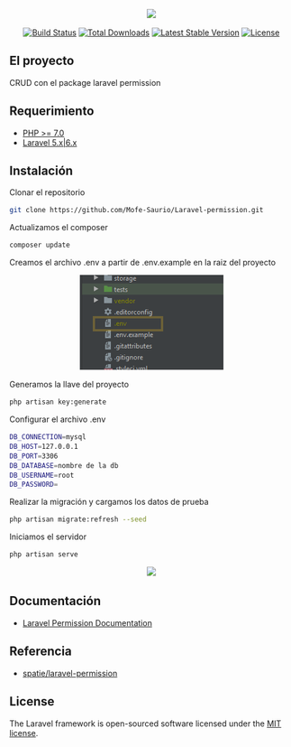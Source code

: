 <p align="center"><img src="https://res.cloudinary.com/dtfbvvkyp/image/upload/v1566331377/laravel-logolockup-cmyk-red.svg" width="400"></p>

<p align="center">
<a href="https://travis-ci.org/laravel/framework"><img src="https://travis-ci.org/laravel/framework.svg" alt="Build Status"></a>
<a href="https://packagist.org/packages/laravel/framework"><img src="https://poser.pugx.org/laravel/framework/d/total.svg" alt="Total Downloads"></a>
<a href="https://packagist.org/packages/laravel/framework"><img src="https://poser.pugx.org/laravel/framework/v/stable.svg" alt="Latest Stable Version"></a>
<a href="https://packagist.org/packages/laravel/framework"><img src="https://poser.pugx.org/laravel/framework/license.svg" alt="License"></a>
</p>

## El proyecto

CRUD con el package laravel permission
## Requerimiento
- [PHP >= 7.0](http://php.net/)
- [Laravel 5.x|6.x](https://github.com/laravel/framework)

## Instalación
Clonar el repositorio

```bash
git clone https://github.com/Mofe-Saurio/Laravel-permission.git
```
Actualizamos el composer
```bash
composer update
```
Creamos el archivo .env a partir de .env.example en la raiz del proyecto 
<p align="center"><img src="https://raw.githubusercontent.com/Mofe-Saurio/Laravel-DataTable/master/public/img/env.png"></p>

Generamos la llave del proyecto
```bash
php artisan key:generate
```

Configurar el archivo .env
```bash
DB_CONNECTION=mysql
DB_HOST=127.0.0.1
DB_PORT=3306
DB_DATABASE=nombre de la db
DB_USERNAME=root
DB_PASSWORD=
```

Realizar la migración y cargamos los datos de prueba
```bash
php artisan migrate:refresh --seed
```

Iniciamos el servidor
```bash
php artisan serve
```

<p align="center"><img src="https://raw.githubusercontent.com/Mofe-Saurio/Laravel-DataTable/master/public/img/view.png" width="700"></p>

## Documentación
- [Laravel Permission Documentation](https://docs.spatie.be/laravel-permission/v3/introduction/)


## Referencia
- [spatie/laravel-permission](https://github.com/spatie/laravel-permission)
## License

The Laravel framework is open-sourced software licensed under the [MIT license](https://opensource.org/licenses/MIT).
